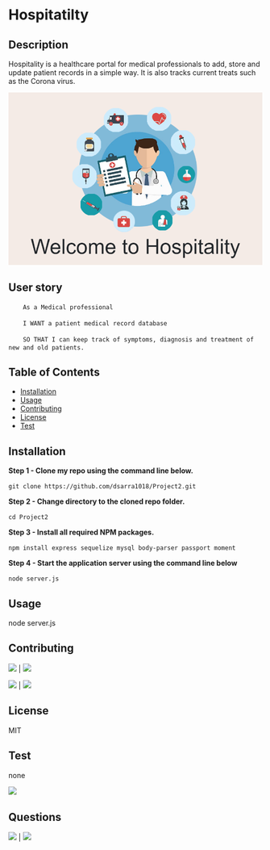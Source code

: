 # Hospitatilty

## Description
            
Hospitality is a healthcare portal for medical professionals to add, store and update patient records in a simple way. It is also tracks current treats such as the Corona virus.


![](public/img/project%20display2.png)

## User story

``` 
    As a Medical professional

    I WANT a patient medical record database

    SO THAT I can keep track of symptoms, diagnosis and treatment of new and old patients.
```
            
## Table of Contents
            
* [Installation](#Installation)
* [Usage](#Usage) 
* [Contributing](#Contributing) 
* [License](#License) 
* [Test](#Test)
            
        
## Installation
            
**Step 1 - Clone my repo using the command line below.**
```
git clone https://github.com/dsarra1018/Project2.git
```
**Step 2 - Change directory to the cloned repo folder.**
```
cd Project2
```
**Step 3 - Install all required NPM packages.**
```
npm install express sequelize mysql body-parser passport moment
```
**Step 4 - Start the application server using the command line below**
```
node server.js

```
            
## Usage
            
node server.js
            
            
## Contributing
            
[![](https://img.shields.io/badge/gitHub-makiwumi-blue?style=plastic)](https://www.github.com/makiwumi) | 
[![](https://img.shields.io/badge/email-mfakiwumi1992@yahoo.com-purple?style=plastic)](mailto:mfakiwumi1992@yahoo.com)

[![](https://img.shields.io/badge/gitHub-Antidetka-blue?style=plastic)](https://www.github.com/Antidetka) | 
[![](https://img.shields.io/badge/email-musovirova@yahoo.com-purple?style=plastic)](mailto:musovirova@yahoo.com)
 
## License
            
MIT
        
## Test

none
        
![](https://avatars1.githubusercontent.com/u/46734800?v=4&s=200)
            
## Questions
            
[![](https://img.shields.io/badge/gitHub-dsarra1018-blue?style=plastic)](https://www.github.com/dsarra1018) | 
[![](https://img.shields.io/badge/email-adriansarra18@gmail.com-purple?style=plastic)](mailto:adriansarra18@gmail.com)
